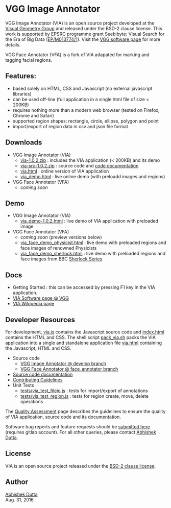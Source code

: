 # VGG Image Annotator

VGG Image Annotator (VIA) is an open source project developed at the 
[Visual Geometry Group](http://www.robots.ox.ac.uk/~vgg/) and released under 
the BSD-2 clause license. This work is supported by EPSRC programme grant 
Seebibyte: Visual Search for the Era of Big Data ([EP/M013774/1](http://www.seebibyte.org/index.html)).
Visit the [VGG software page](http://www.robots.ox.ac.uk/~vgg/software/via/) for more details.

VGG Face Annotator (VFA) is a fork of VIA adapated for marking and tagging 
facial regions.

## Features:
  * based solely on HTML, CSS and Javascript (no external javascript libraries)
  * can be used off-line (full application in a single html file of size &lt; 200KB)
  * requires nothing more than a modern web browser (tested on Firefox, Chrome and Safari)
  * supported region shapes: rectangle, circle, ellipse, polygon and point
  * import/export of region data in csv and json file format


## Downloads
 * VGG Image Annotator (VIA)
   * [via-1.0.2.zip](http://www.robots.ox.ac.uk/~vgg/software/via/downloads/via-1.0.2.zip) : includes the VIA application (&lt; 200KB) and its demo
   * [via-src-1.0.2.zip](http://www.robots.ox.ac.uk/~vgg/software/via/downloads/via-src-1.0.2.zip) : source code and [code documentation](https://gitlab.com/vgg/via/blob/master/CodeDoc.md)
   * [via.html](http://www.robots.ox.ac.uk/~vgg/software/via/via.html) : online version of VIA application
   * [via_demo.html](http://www.robots.ox.ac.uk/~vgg/software/via/via_demo.html) : live online demo (with preloadd images and regions)
 * VGG Face Annotator (VFA)
   * *coming soon*

## Demo
 * VGG Image Annotator (VIA)
   * [via_demo-1.0.2.html](http://www.robots.ox.ac.uk/~vgg/software/via/via_demo.html) : live demo of VIA application with preloaded image
 * VGG Face Annotator (VFA)
   * *coming soon* (preview versions below)
   * [via_face_demo_physicist.html](http://vgg.gitlab.io/via/via_face_demo_physicist.html) : live demo with preloaded regions and face images of renowned Physicists
   * [via_face_demo_sherlock.html](http://vgg.gitlab.io/via/via_face_demo_sherlock.html) : live demo with preloaded regions and face images from BBC [Sherlock Series](https://en.wikipedia.org/wiki/Sherlock_(TV_series))

## Docs
 * Getting Started : this can be accessed by pressing F1 key in the VIA application.
 * [VIA Software page @ VGG](http://www.robots.ox.ac.uk/~vgg/software/via/)
 * [VIA Wikipedia page](https://en.wikipedia.org/wiki/VGG_Image_Annotator)

## Developer Resources
For development, [via.js](https://gitlab.com/vgg/via/blob/develop/via.js) 
contains the Javascript source code and 
[index.html](https://gitlab.com/vgg/via/blob/develop/index.html) contains the 
HTML and CSS. The shell script [pack_via.sh](https://gitlab.com/vgg/via/blob/develop/pack_via.sh) 
packs the VIA application into a single and standalone application file 
[via.html](https://gitlab.com/vgg/via/blob/develop/via.html) containing the 
Javascript, HTML and CSS.

 * Source code
   * [VGG Image Annotator @ develop branch](https://gitlab.com/vgg/via/blob/develop)
   * [VGG Face Annotator @ face_annotator branch](https://gitlab.com/vgg/via/tree/face_annotator)
 * [Source code documentation](https://gitlab.com/vgg/via/blob/develop/CodeDoc.md)
 * [Contributing Guidelines](https://gitlab.com/vgg/via/blob/develop/CONTRIBUTING.md)
 * Unit Tests
   * [tests/via_test_fileio.js](tests/via_test_fileio.js) : tests for import/export of annotations
   * [tests/via_test_region.js](tests/via_test_region.js) : tests for region create, move, delete operations

The [Quality Assessment](https://gitlab.com/vgg/via/blob/develop/QualityAssessment.md) 
page describes the guidelines to ensure the quality of VIA application, source 
code and its documentation.

Software bug reports and feature requests should be 
[submitted here](https://gitlab.com/vgg/via/issues/new) (requires gitlab account).
For all other queries, please contact [Abhishek Dutta](mailto:adutta@robots.ox.ac.uk).

## License
VIA is an open source project released under the 
[BSD-2 clause license](https://gitlab.com/vgg/via/blob/master/LICENSE).

## Author
[Abhishek Dutta](mailto:adutta@robots.ox.ac.uk)  
Aug. 31, 2016
